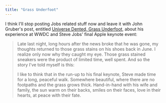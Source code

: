 ```yaml
---
title: "Grass Underfoot"
---
```

<p>I think I'll stop posting Jobs related stuff now and leave it with John Gruber's post, entitled <a href="https://daringfireball.net/2011/10/universe_dented_grass_underfoot">Universe Dented, Grass Underfoot</a>, about his experience at WWDC and Steve Jobs' final Apple keynote event:</p>
<blockquote><p>Late last night, long hours after the news broke that he was gone, my thoughts returned to those grass stains on his shoes back in June. I realize only now why they caught my eye. Those grass stained sneakers were the product of limited time, well spent. And so the story I’ve told myself is this:</p>
<p>I like to think that in the run-up to his final keynote, Steve made time for a long, peaceful walk. Somewhere beautiful, where there are no footpaths and the grass grows thick. Hand-in-hand with his wife and family, the sun warm on their backs, smiles on their faces, love in their hearts, at peace with their fate.</p></blockquote>
